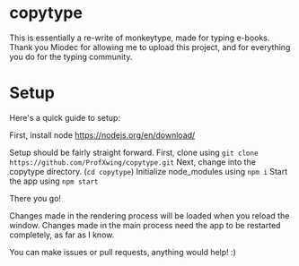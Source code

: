 # copytype

This is essentially a re-write of monkeytype, made for typing e-books. Thank you Miodec for allowing me to upload this project, and for everything you do for the typing community.

# Setup

Here's a quick guide to setup:

First, install node https://nodejs.org/en/download/

Setup should be fairly straight forward. 
First, clone using `git clone https://github.com/ProfXwing/copytype.git`
Next, change into the copytype directory. (`cd copytype`)
Initialize node_modules using `npm i`
Start the app using `npm start`

There you go!

Changes made in the rendering process will be loaded when you reload the window. 
Changes made in the main process need the app to be restarted completely, as far as I know.

You can make issues or pull requests, anything would help! :)
